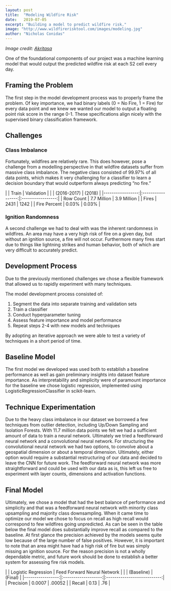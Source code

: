```yaml
---
layout: post
title:  "Modeling Wildfire Risk"
date:   2019-07-05
excerpt: "Building a model to predict wildfire risk."
image: "http://www.wildfirerisktool.com/images/modeling.jpg"
author: "Nicholas Conidas"
---
```


_Image credit: [Akritasa](https://commons.wikimedia.org/wiki/File:Single-layer_feedforward_artificial_neural_network.png)_

One of the foundational components of our project was a machine learning model that would output the predicted wildfire risk at each S2 cell every day. 

## Framing the Problem
The first step in the model development process was to properly frame the problem. Of key importance, we had binary labels (0 = No Fire, 1 = Fire) for every data point and we knew we wanted our model to output a floating point risk score in the range 0-1. These specifications align nicely with the supervised binary classification framework.

## Challenges
### Class Imbalance
Fortunately, wildfires are relatively rare. This does however, pose a challenge from a modelling perspective in that wildfire datasets suffer from massive class imbalance. The negative class consisted of 99.97% of all data points, which makes it very challenging for a classifier to learn a decision boundary that would outperform always predicting “no fire.” 

|                  | Train             | Validation        |
|                  | (2016-2017)       | (2018)            |
|-----------------:|:-----------------:|:-----------------:|
| Row Count        | 7.7 Million       | 3.9 Million       |
| Fires            | 2431              | 1242              |
| Fire Percent     | 0.03%             | 0.03%             |

### Ignition Randomness
A second challenge we had to deal with was the inherent randomness in wildfires. An area may have a very high risk of fire on a given day, but without an ignition source, a fire will not occur. Furthermore many fires start due to things like lightning strikes and human behavior, both of which are very difficult to accurately predict. 

## Development Process
Due to the previously mentioned challenges we chose a flexible framework that allowed us to rapidly experiment with many techniques. 

The model development process consisted of:
1. Segment the data into separate training and validation sets
2. Train a classifier
3. Conduct hyperparameter tuning
4. Assess feature importance and model performance
5. Repeat steps 2-4 with new models and techniques

By adopting an iterative approach we were able to test a variety of techniques in a short period of time. 

## Baseline Model
The first model we developed was used both to establish a baseline performance as well as gain preliminary insights into dataset feature importance. As interpretability and simplicity were of paramount importance for the baseline we chose logistic regression, implemented using LogisticRegressionClassifier in scikit-learn.

## Technique Experimentation
Due to the heavy class imbalance in our dataset we borrowed a few techniques from outlier detection, including Up/Down Sampling and Isolation Forests. With 11.7 million data points we felt we had a sufficient amount of data to train a neural network. Ultimately we tried a feedforward neural network and a convolutional neural network. For structuring the convolutional neural network we had two options, to convolve about a geospatial dimension or about a temporal dimension. Ultimately, either option would require a substantial restructuring of our data and decided to leave the CNN for future work. The feedforward neural network was more straightforward and could be used with our data as is, this left us free to experiment with layer counts, dimensions and activation functions. 

## Final Model
Ultimately, we chose a model that had the best balance of performance and simplicity and that was a feedforward neural network with minority class upsampling and majority class downsampling. When it came time to optimize our model we chose to focus on recall as high recall would correspond to few wildfires going unpredicted. As can be seen in the table below the final model does substantially improve recall as compared to the baseline. At first glance the precision achieved by the models seems quite low because of the large number of false positives. However, it is important to note that an area might have had a high risk of fire but was simply missing an ignition source. For the reason precision is not a wholly dependable metric, and future work should be done to establish a better system for assessing fire risk models.

|                  | Logistic Regression | Feed Forward Neural Network |
|                  | (Baseline)          | (Final)                     |
|-----------------:|:-------------------:|:---------------------------:|
| Precision        | 0.0007              | .00052                      |
| Recall           | 0.13                | .76                         |


